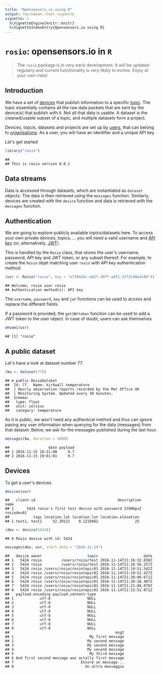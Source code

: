 ```yaml
---
title: "Opensensors.io using R"
output: rmarkdown::html_vignette
vignette: >
  %\VignetteEngine{knitr::knitr}
  %\VignetteIndexEntry{Opensensors.io using R}
---
```


# `rosio`: opensensors.io in `R`

> The `rosio` package is in very early development. It will be updated
> regularly and current functionality is very likely to evolve. Enjoy
> at your own risks!

## Introduction

We have a set of
[devices](https://opensensorsio.helpscoutdocs.com/article/36-how-do-i-create-a-new-device)
that publish information to a specific
[topic](https://opensensorsio.helpscoutdocs.com/article/38-how-do-i-create-a-new-topic). The
topic essentially contains all the raw data packets that are sent by
the device(s) that publish with it. Not all that data is usable. A
dataset is the cleaned/usable subset of a topic, and multiple datasets
form a project.

Devices, topcis, datasets and projects are set up by
[users](https://publisher.opensensors.io/signup), that can belong to
[organisations](https://opensensorsio.helpscoutdocs.com/article/46-create-and-manage-an-organisation). As
a user, you will have an identifier and a unique API key.

<!-- In the rest of this document, we will be using data from the -->
<!-- [*London air quality network* organisation](https://publisher.opensensors.io/orgs/london-air-quality-network). -->

Let's get started


```r
library("rosio")
```

```
## 
## This is rosio version 0.0.1
```


## Data streams

Data is accessed through datasets, which are instantiated as `dataset`
objects. The data is then retrieved using the `messages`
function. Similarly, devices are created with the `device` function
and data is retrieved with the `messages` function. 

## Authentication

We are going to explore publicly available topics/datasets here. To
access your own private devices, topics, ... you will need a valid
username and
[API key](https://opensensorsio.helpscoutdocs.com/article/42-where-is-my-api-key)
(or, alternatively,
[JWT](https://opensensorsio.helpscoutdocs.com/article/53-using-jwt-for-authentication)).

This is handled by the `Rosio` class, that stores the user's username,
password, API key and JWT token, or any subset thereof. For example,
to create the `Rosio` objet matching user `rosio` with API key
authentication method.


```r
(usr <- Rosio("rosio", key = "e770424c-e62f-49ff-adf1-2f72c49a3c89"))
```

```
## Welcome, rosio user rosio 
## Authentication method(s): API key
```

The `username`, `password`, `key` and `jwt` functions can be used to
access and replace the different fields.

If a password is provided, the `getJWttoken` function can be used to
add a JWT token to the user object. In case of doubt, users can ask
themselves


```r
whoami(usr)
```

```
## [1] "rosio"
```

## A public dataset

Let's have a look at dataset number 77.


```r
(kw <- dataset(77))
```

```
## A public RosioDataSet
##  Id: 77   Name: kirkwall temperature 
##  | Hourly observation reports recorded by the Met Office UK
##  | Monitoring System. Updated every 30 minutes.
##  Schema:
##   type: float
##   unit: celsius
##   category: temperature
```

As it is public, we won't need any authentical method and thus can
ignore pasing any user information when querying for the data
(messages) from that dataset. Below, we ask for the messages published
during the last hour.


```r
messages(kw, duration = 3600)
```

```
##                  date payload
## 1 2016-11-15 18:31:00     9.7
## 2 2016-11-15 19:01:01     9.7
```

## Devices

To get a user's devices


```r
devices(usr)
```

```
##   client-id                                      description       name
## 1      5424 rosio's first test device with password 2tO06pxZ rosiodev01
##           tags location.lat location.lon location.elevation
## 1 test1, test2     52.20121    0.1219482                 25
```


```r
(dev <- device(5424))
```

```
## A Rosio device with id: 5424
```


```r
messages(dev, usr, start.date = "2016-11-14")
```

```
##   device owner                     topic                     date
## 1   5424 rosio         /users/rosio/test 2016-11-14T21:16:32.030Z
## 2   5424 rosio         /users/rosio/test 2016-11-14T21:16:56.257Z
## 3   5424 rosio /users/rosio/rosiotopic01 2016-11-14T21:19:51.542Z
## 4   5424 rosio /users/rosio/rosiotopic01 2016-11-14T21:19:52.427Z
## 5   5424 rosio /users/rosio/rosiotopic01 2016-11-14T21:20:00.671Z
## 6   5424 rosio /users/rosio/rosiotopic01 2016-11-14T21:20:18.487Z
## 7   5424 rosio /users/rosio/rosiotopic01 2016-11-14T21:21:04.078Z
## 8   5424 rosio /users/rosio/rosiotopic01 2016-11-14T21:22:52.871Z
##   payload.encoding payload.content-type
## 1            utf-8                 NULL
## 2            utf-8                 NULL
## 3            utf-8                 NULL
## 4            utf-8                 NULL
## 5            utf-8                 NULL
## 6            utf-8                 NULL
## 7            utf-8                 NULL
## 8            utf-8                 NULL
##                                                 msg2
## 1                                   My first message
## 2                                  My second message
## 3                                  My second message
## 4                                  My second message
## 5                                   My third message
## 6 And first second message was actally first message
## 7                               Encore un message...
## 8                                 Un altro messaggio
```
